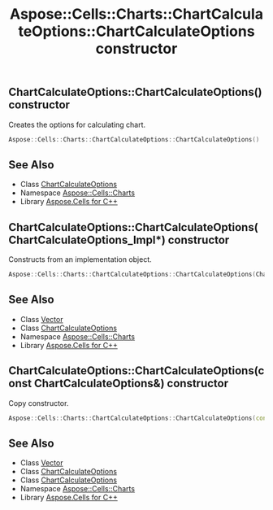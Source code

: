 ﻿---
title: Aspose::Cells::Charts::ChartCalculateOptions::ChartCalculateOptions constructor
linktitle: ChartCalculateOptions
second_title: Aspose.Cells for C++ API Reference
description: 'Aspose::Cells::Charts::ChartCalculateOptions::ChartCalculateOptions constructor. Creates the options for calculating chart in C++.'
type: docs
weight: 100
url: /cpp/aspose.cells.charts/chartcalculateoptions/chartcalculateoptions/
---
## ChartCalculateOptions::ChartCalculateOptions() constructor


Creates the options for calculating chart.

```cpp
Aspose::Cells::Charts::ChartCalculateOptions::ChartCalculateOptions()
```

## See Also

* Class [ChartCalculateOptions](../)
* Namespace [Aspose::Cells::Charts](../../)
* Library [Aspose.Cells for C++](../../../)
## ChartCalculateOptions::ChartCalculateOptions(ChartCalculateOptions_Impl*) constructor


Constructs from an implementation object.

```cpp
Aspose::Cells::Charts::ChartCalculateOptions::ChartCalculateOptions(ChartCalculateOptions_Impl *impl)
```

## See Also

* Class [Vector](../../../aspose.cells/vector/)
* Class [ChartCalculateOptions](../)
* Namespace [Aspose::Cells::Charts](../../)
* Library [Aspose.Cells for C++](../../../)
## ChartCalculateOptions::ChartCalculateOptions(const ChartCalculateOptions\&) constructor


Copy constructor.

```cpp
Aspose::Cells::Charts::ChartCalculateOptions::ChartCalculateOptions(const ChartCalculateOptions &src)
```

## See Also

* Class [Vector](../../../aspose.cells/vector/)
* Class [ChartCalculateOptions](../)
* Class [ChartCalculateOptions](../)
* Namespace [Aspose::Cells::Charts](../../)
* Library [Aspose.Cells for C++](../../../)
